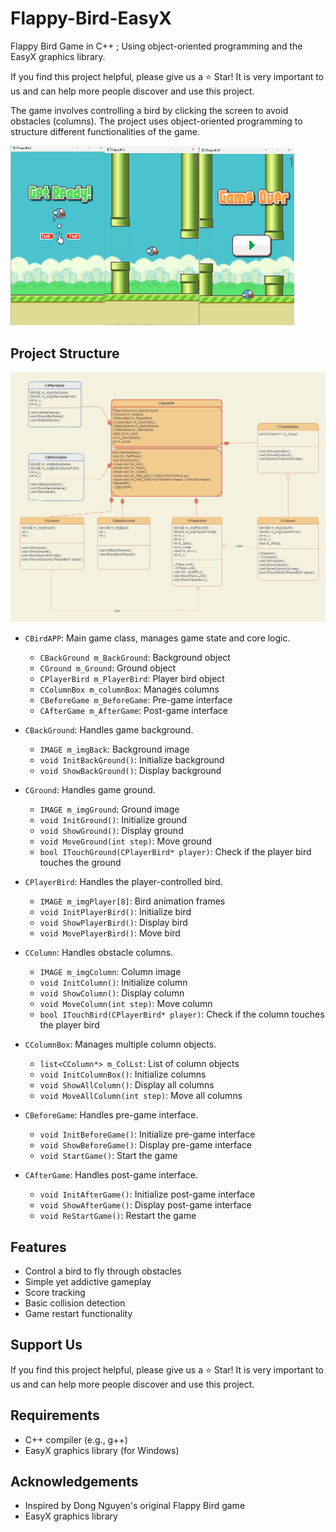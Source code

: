 # Flappy-Bird-EasyX
Flappy Bird Game in C++ ; Using object-oriented programming and the EasyX graphics library.

If you find this project helpful, please give us a ⭐️ Star! It is very important to us and can help more people discover and use this project.

The game involves controlling a bird by clicking the screen to avoid obstacles (columns). The project uses object-oriented programming to structure different functionalities of the game.

<img src="picture/start.png" width="30%"><img src="picture/gaming.png" width="30%"><img src="picture/over.png" width="30%">

## Project Structure

![ClassMap](picture/ClassMap.jpg)

- `CBirdAPP`: Main game class, manages game state and core logic.
  - `CBackGround m_BackGround`: Background object
  - `CGround m_Ground`: Ground object
  - `CPlayerBird m_PlayerBird`: Player bird object
  - `CColumnBox m_columnBox`: Manages columns
  - `CBeforeGame m_BeforeGame`: Pre-game interface
  - `CAfterGame m_AfterGame`: Post-game interface

- `CBackGround`: Handles game background.
  - `IMAGE m_imgBack`: Background image
  - `void InitBackGround()`: Initialize background
  - `void ShowBackGround()`: Display background

- `CGround`: Handles game ground.
  - `IMAGE m_imgGround`: Ground image
  - `void InitGround()`: Initialize ground
  - `void ShowGround()`: Display ground
  - `void MoveGround(int step)`: Move ground
  - `bool ITouchGround(CPlayerBird* player)`: Check if the player bird touches the ground

- `CPlayerBird`: Handles the player-controlled bird.
  - `IMAGE m_imgPlayer[8]`: Bird animation frames
  - `void InitPlayerBird()`: Initialize bird
  - `void ShowPlayerBird()`: Display bird
  - `void MovePlayerBird()`: Move bird

- `CColumn`: Handles obstacle columns.
  - `IMAGE m_imgColumn`: Column image
  - `void InitColumn()`: Initialize column
  - `void ShowColumn()`: Display column
  - `void MoveColumn(int step)`: Move column
  - `bool ITouchBird(CPlayerBird* player)`: Check if the column touches the player bird

- `CColumnBox`: Manages multiple column objects.
  - `list<CColumn*> m_ColLst`: List of column objects
  - `void InitColumnBox()`: Initialize columns
  - `void ShowAllColumn()`: Display all columns
  - `void MoveAllColumn(int step)`: Move all columns

- `CBeforeGame`: Handles pre-game interface.
  - `void InitBeforeGame()`: Initialize pre-game interface
  - `void ShowBeforeGame()`: Display pre-game interface
  - `void StartGame()`: Start the game

- `CAfterGame`: Handles post-game interface.
  - `void InitAfterGame()`: Initialize post-game interface
  - `void ShowAfterGame()`: Display post-game interface
  - `void ReStartGame()`: Restart the game

## Features

- Control a bird to fly through obstacles
- Simple yet addictive gameplay
- Score tracking
- Basic collision detection
- Game restart functionality

## Support Us
If you find this project helpful, please give us a ⭐️ Star! It is very important to us and can help more people discover and use this project.

## Requirements

- C++ compiler (e.g., g++)
- EasyX graphics library (for Windows)

## Acknowledgements

- Inspired by Dong Nguyen's original Flappy Bird game
- EasyX graphics library


